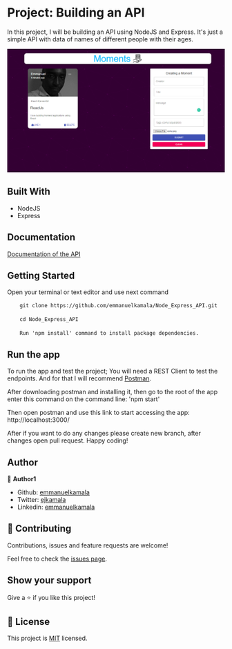 # Project: Building an API

In this project, I will be building an API using NodeJS and Express. It's just a simple API with data of names of different people with their ages.

![screenshot](./images/homepage.png)<br />

## Built With

- NodeJS
- Express

## Documentation

[Documentation of the API](#)

## Getting Started

Open your terminal or text editor and use next command

        git clone https://github.com/emmanuelkamala/Node_Express_API.git

        cd Node_Express_API

        Run 'npm install' command to install package dependencies.

## Run the app

To run the app and test the project; 
You will need a REST Client to test the endpoints. And for that I will recommend [Postman](https://postman.com/).

After downloading postman and installing it, then go to the root of the app enter this command on the command line:
'npm start'

Then open postman and use this link to start accessing the app:
http://localhost:3000/


After if you want to do any changes please create new branch, after changes open pull request.
Happy coding!


## Author

👤 **Author1**

- Github: [emmanuelkamala](https://github.com/emmanuelkamala)
- Twitter: [ejkamala](https://twitter.com/ejkamala)
- Linkedin: [emmanuelkamala](https://linkedin.com/in/emmanuelkamala)

## 🤝 Contributing

Contributions, issues and feature requests are welcome!

Feel free to check the [issues page](issues/).

## Show your support

Give a ⭐️ if you like this project!

## 📝 License

This project is [MIT](lic.url) licensed.
